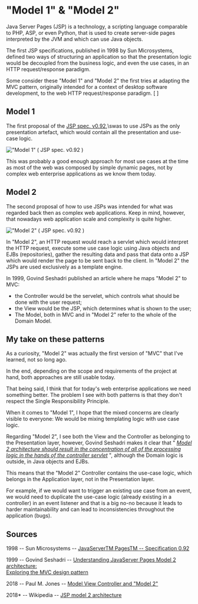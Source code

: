# "Model 1" & "Model 2"

Java Server Pages (JSP) is a technology, a scripting language comparable
to PHP, ASP, or even Python, that is used to create server-side pages
interpreted by the JVM and which can use Java objects.

The first JSP specifications, published in 1998 by Sun Microsystems,
defined two ways of structuring an application so that the presentation
logic would be decoupled from the business logic, and even the use
cases, in an HTTP request/response paradigm.

Some consider these "Model 1" and "Model 2" the first tries at adapting
the MVC pattern, originally intended for a context of desktop software
development, to the web HTTP request/response paradigm. [ ]

## Model 1

The first proposal of the [JSP spec.
v0.92](http://www.kirkdorffer.com/jspspecs/jsp092.html#model),\swas to
use JSPs as the only presentation artefact, which would contain all the
presentation and use-case logic.

!["Model 1" ( [JSP spec.
v0.92](http://www.kirkdorffer.com/jspspecs/jsp092.html#model)
)](https://herbertograca.files.wordpress.com/2018/08/beans.jpg?w=1100)

This was probably a good enough approach for most use cases at the time
as most of the web was composed by simple dynamic pages, not by complex
web enterprise applications as we know them today.

## Model 2

The second proposal of how to use JSPs was intended for what was
regarded back then as complex web applications. Keep in mind, however,
that nowadays web application scale and complexity is quite higher.

!["Model 2" ( [JSP spec.
v0.92](http://www.kirkdorffer.com/jspspecs/jsp092.html#model)
)](https://herbertograca.files.wordpress.com/2018/08/scenario2.jpg?w=1100)

In "Model 2", an HTTP request would reach a servlet which would
interpret the HTTP request, execute some use case logic using Java
objects and EJBs (repositories), gather the resulting data and pass that
data onto a JSP which would render the page to be sent back to the
client. In "Model 2" the JSPs are used exclusively as a template engine.

In 1999, Govind Seshadri published an article where he maps "Model 2" to
MVC:

- the Controller would be the servelet, which controls what should be
  done with the user request;
- the View would be the JSP, which determines what is shown to the
  user;
- The Model, both in MVC and in "Model 2" refer to the whole of the
  Domain Model.

## My take on these patterns

As a curiosity, "Model 2" was actually the first version of "MVC" that
I've learned, not so long ago.

In the end, depending on the scope and requirements of the project at
hand, both approaches are still usable today.

That being said, I think that for today's web enterprise applications we
need something better. The problem I see with both patterns is that they
don't respect the Single Responsibility Principle.

When it comes to "Model 1", I hope that the mixed concerns are clearly
visible to everyone: We would be mixing templating logic with use case
logic.

Regarding "Model 2", I see both the View and the Controller as belonging
to the Presentation layer, however, Govind Seshadri makes it clear that
" _[Model 2 architecture should result in the concentration of all of
the processing logic in the hands of the controller
servlet](https://www.javaworld.com/article/2076557/java-web-development/understanding-javaserver-pages-model-2-architecture.html?page=2)_
", although the Domain logic is outside, in Java objects and EJBs.

This means that the "Model 2" Controller contains the use-case logic,
which belongs in the Application layer, not in the Presentation layer.

For example, if we would want to trigger an existing use case from an
event, we would need to duplicate the use-case logic (already existing
in a controller) in an event listener and that is a big no-no because it
leads to harder maintainability and can lead to inconsistencies
throughout the application (bugs).

## **Sources**

1998 -- Sun Microsystems -- [JavaServerTM PagesTM -- Specification
0.92](http://www.kirkdorffer.com/jspspecs/jsp092.html)

1999 -- Govind Seshadri -- [Understanding JavaServer Pages Model 2
architecture:](https://www.javaworld.com/article/2076557/java-web-development/understanding-javaserver-pages-model-2-architecture.html)\
[Exploring the MVC design
pattern](https://www.javaworld.com/article/2076557/java-web-development/understanding-javaserver-pages-model-2-architecture.html)

2018 -- Paul M. Jones -- [Model View Controller and "Model
2"](https://github.com/pmjones/adr/blob/master/MVC-MODEL-2.md)

2018\* -- Wikipedia -- [JSP model 2
architecture](https://en.wikipedia.org/wiki/JSP_model_2_architecture)
